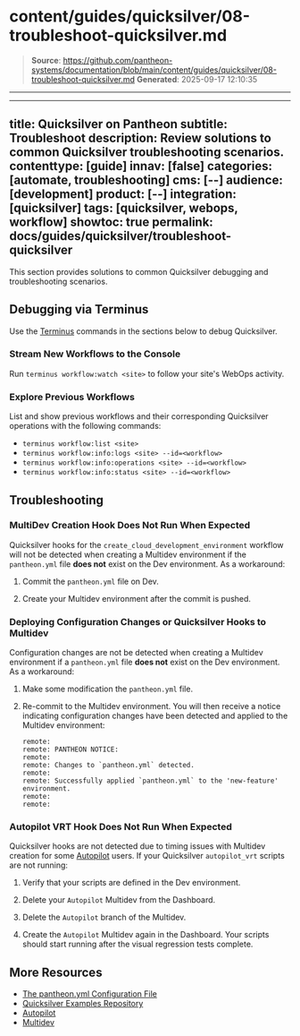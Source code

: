 # content/guides/quicksilver/08-troubleshoot-quicksilver.md

> **Source**: https://github.com/pantheon-systems/documentation/blob/main/content/guides/quicksilver/08-troubleshoot-quicksilver.md
> **Generated**: 2025-09-17 12:10:35

---

---
title: Quicksilver on Pantheon
subtitle: Troubleshoot
description: Review solutions to common Quicksilver troubleshooting scenarios.
contenttype: [guide]
innav: [false]
categories: [automate, troubleshooting]
cms: [--]
audience: [development]
product: [--]
integration: [quicksilver]
tags: [quicksilver, webops, workflow]
showtoc: true
permalink: docs/guides/quicksilver/troubleshoot-quicksilver
---

This section provides solutions to common Quicksilver debugging and troubleshooting scenarios.

## Debugging via Terminus

Use the [Terminus](/terminus) commands in the sections below to debug Quicksilver.

### Stream New Workflows to the Console

Run `terminus workflow:watch <site>` to follow your site's WebOps activity.

### Explore Previous Workflows

List and show previous workflows and their corresponding Quicksilver operations with the following commands:

- `terminus workflow:list <site>`
- `terminus workflow:info:logs <site> --id=<workflow>`
- `terminus workflow:info:operations <site> --id=<workflow>`
- `terminus workflow:info:status <site> --id=<workflow>`

## Troubleshooting

### MultiDev Creation Hook Does Not Run When Expected

Quicksilver hooks for the `create_cloud_development_environment` workflow will not be detected when creating a Multidev environment if the `pantheon.yml` file **does not** exist on the Dev environment. As a workaround:

1. Commit the `pantheon.yml` file on Dev.

1. Create your Multidev environment after the commit is pushed.

### Deploying Configuration Changes or Quicksilver Hooks to Multidev

Configuration changes are not be detected when creating a Multidev environment if a `pantheon.yml` file **does not** exist on the Dev environment. As a workaround:

1. Make some modification the `pantheon.yml` file.

1. Re-commit to the Multidev environment. You will then receive a notice indicating configuration changes have been detected and applied to the Multidev environment:

   ```none
   remote:
   remote: PANTHEON NOTICE:
   remote:
   remote: Changes to `pantheon.yml` detected.
   remote:
   remote: Successfully applied `pantheon.yml` to the 'new-feature' environment.
   remote:
   remote:
   ```

### Autopilot VRT Hook Does Not Run When Expected

Quicksilver hooks are not detected due to timing issues with Multidev creation for some [Autopilot](/guides/autopilot) users. If your Quicksilver `autopilot_vrt` scripts are not running:

1. Verify that your scripts are defined in the Dev environment.

1. Delete your `Autopilot` Multidev from the Dashboard.

1. Delete the `Autopilot` branch of the Multidev.

1. Create the `Autopilot` Multidev again in the Dashboard. Your scripts should start running after the visual regression tests complete.

## More Resources

- [The pantheon.yml Configuration File](/pantheon-yml)
- [Quicksilver Examples Repository](https://github.com/pantheon-systems/quicksilver-examples/)
- [Autopilot](/guides/autopilot)
- [Multidev](/guides/multidev)
